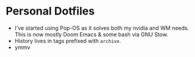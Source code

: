 # Personal Dotfiles
- I've started using Pop-OS as it solves both my nvidia and WM needs. This is now mostly Doom Emacs & some bash via GNU Stow.
- History lives in tags prefixed with ```archive```.
- ymmv
